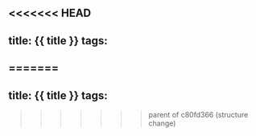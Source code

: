 <<<<<<< HEAD
---
title: {{ title }}
tags:
---
=======
---
title: {{ title }}
tags:
---
>>>>>>> parent of c80fd366 (structure change)
